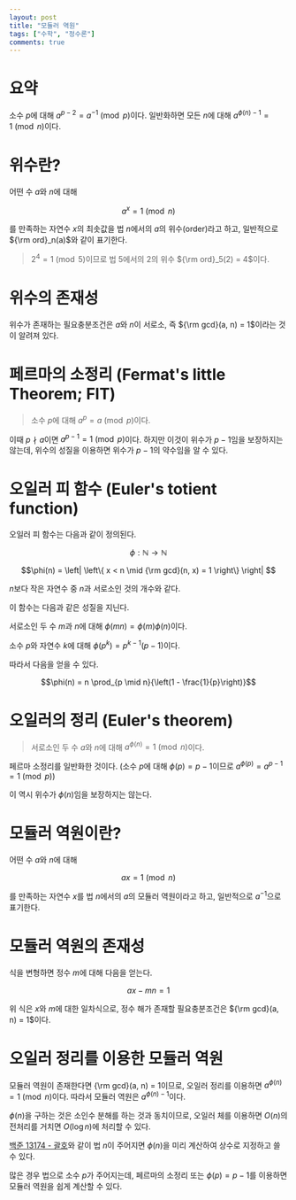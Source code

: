 ```yaml
---
layout: post
title: "모듈러 역원"
tags: ["수학", "정수론"]
comments: true
--- 
```


# 요약

소수 $p$에 대해 $a^{p-2} = a^{-1} \pmod{p}$이다.
일반화하면 모든 $n$에 대해 $a^{\phi(n)-1} = 1 \pmod{n}$이다.

# 위수란? 

어떤 수 $a$와 $n$에 대해

$$a^x = 1 \pmod{n}$$ 

를 만족하는 자연수 $x$의 최솟값을 법 $n$에서의 $a$의 위수(order)라고 하고, 일반적으로 ${\rm ord}_n(a)$와 같이 표기한다.

> $2^4 = 1 \pmod{5}$이므로 법 5에서의 2의 위수 ${\rm ord}_5(2) = 4$이다.


# 위수의 존재성 

위수가 존재하는 필요충분조건은 $a$와 $n$이 서로소, 즉 ${\rm gcd}(a, n) = 1$이라는 것이 알려져 있다. 

# 페르마의 소정리 (Fermat's little Theorem; FlT) 

> 소수 $p$에 대해 $a^{p} = a \pmod{p}$이다.

이때 $p \nmid a$이면 $a^{p-1} = 1 \pmod{p}$이다. 하지만 이것이 위수가 $p-1$임을 보장하지는 않는데, 위수의 성질을 이용하면 위수가 $p-1$의 약수임을 알 수 있다.

# 오일러 피 함수 (Euler's totient function)

오일러 피 함수는 다음과 같이 정의된다.

$$\phi : \mathbb{N} \to \mathbb{N}$$

$$\phi(n) = \left| \left\{ x < n \mid {\rm gcd}(n, x) = 1 \right\} \right| $$

$n$보다 작은 자연수 중 $n$과 서로소인 것의 개수와 같다.

이 함수는 다음과 같은 성질을 지닌다.

서로소인 두 수 $m$과 $n$에 대해 $\phi(mn) = \phi(m)\phi(n)$이다.

소수 $p$와 자연수 $k$에 대해 $\phi(p^k) = p^{k-1}(p-1)$이다.

따라서 다음을 얻을 수 있다.

$$\phi(n) = n \prod_{p \mid n}{\left(1 - \frac{1}{p}\right)}$$

# 오일러의 정리 (Euler's theorem)

> 서로소인 두 수 $a$와 $n$에 대해 $a^{\phi(n)} = 1 \pmod{n}$이다.

페르마 소정리를 일반화한 것이다. (소수 $p$에 대해 $\phi(p)=p-1$이므로 $a^{\phi(p)} = a^{p-1} = 1 \pmod{p}$)

이 역시 위수가 $\phi(n)$임을 보장하지는 않는다.

# 모듈러 역원이란?

어떤 수 $a$와 $n$에 대해

$$ax = 1 \pmod{n}$$

를 만족하는 자연수 $x$를 법 $n$에서의 $a$의 모듈러 역원이라고 하고, 일반적으로 $a^{-1}$으로 표기한다.

# 모듈러 역원의 존재성

식을 변형하면 정수 $m$에 대해 다음을 얻는다. 

$$ax - mn = 1$$ 

위 식은 $x$와 $m$에 대한 일차식으로, 정수 해가 존재할 필요충분조건은 ${\rm gcd}(a, n) = 1$이다.

# 오일러 정리를 이용한 모듈러 역원

모듈러 역원이 존재한다면 {\rm gcd}(a, n) = 1이므로, 오일러 정리를 이용하면 $a^{\phi(n)} = 1 \pmod{n}$이다. 따라서 모듈러 역원은 $a^{\phi(n)-1}$이다.

$\phi(n)$을 구하는 것은 소인수 분해를 하는 것과 동치이므로, 오일러 체를 이용하면 $O(n)$의 전처리를 거치면 $O(\log{n})$에 처리할 수 있다.

[백준 13174 - 괄호](/BOJ13174/)와 같이 법 $n$이 주어지면 $\phi(n)$을 미리 계산하여 상수로 지정하고 쓸 수 있다.

많은 경우 법으로 소수 $p$가 주어지는데, 페르마의 소정리 또는 $\phi(p) = p - 1$를 이용하면 모듈러 역원을 쉽게 계산할 수 있다.

